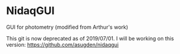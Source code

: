 # NidaqGUI
GUI for photometry (modified from Arthur's work)

This git is now deprecated as of 2019/07/01. I will be working on this version: https://github.com/asugden/nidaqgui
